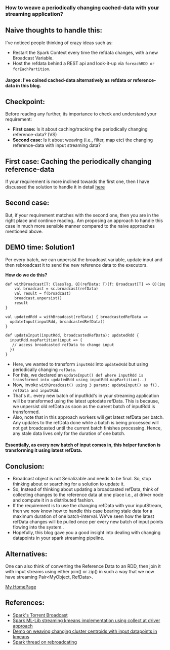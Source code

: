 

### How to weave a periodically changing cached-data with your streaming application?

## Naive thoughts to handle this:
I've noticed people thinking of crazy ideas such as:
- Restart the Spark Context every time the refdata changes, with a new Broadcast Variable.
- Host the refdata behind a REST api and look-it-up via `foreachRDD or forEachPartition`.

#### Jargon: I've coined cached-data alternatively as refdata or reference-data in this blog.

## Checkpoint:
Before reading any further, its importance to check and understand your requirement:
- **First case:** Is it about caching/tracking the periodically changing reference-data? (VS)
- **Second case:** Is it about weaving (i.e., filter, map etc) the changing reference-data with input streaming data?

## First case: Caching the periodically changing reference-data
If your requirement is more inclined towards the first one, then I have discussed the solution to handle it in detail [here](https://spoddutur.github.io/spark-notes/rebroadcast_a_broadcast_variable)

## Second case:
But, if your requirement matches with the second one, then you are in the right place and continue reading..
Am proposing an approach to handle this case in much more sensible manner compared to the naive approaches mentioned above.

## DEMO time: Solution1
Per every batch, we can unpersist the broadcast variable, update input and then rebroadcast it to send the new reference data to the executors.

**How do we do this?**
```diff
def withBroadcast[T: ClassTag, Q](refData: T)(f: Broadcast[T] => Q)(implicit sc: SparkContext): Q = {
    val broadcast = sc.broadcast(refData)
    val result = f(broadcast)
    broadcast.unpersist()
    result
}

val updatedRdd = withBroadcast(refData) { broadcastedRefData =>
  updateInput(inputRdd, broadcastedRefData))
}

def updateInput(inputRdd, broadcastedRefData): updatedRdd {
  inputRdd.mapPartition(input => {
   // access broadcasted refData to change input
  })
}
```
- Here, we wanted to transform `inputRdd` into `updatedRdd` but using periodically changing `refData`.
- For this, we declared an `updateInput() def where inputRdd is transformed into updatedRdd using inputRdd.mapPartition(..)`
- Now, invoke `withBroadcast() using 3 params: updateInput() as f(), refData and inputRdd`.
- That's it.. every new batch of inputRdd's in your streaming application will be transformed using the latest uptodate refData. This is because, we unpersist old refData as soon as the current batch of inputRdd is transformed.
- Also, note that in this approach workers will get latest refData per batch. Any updates to the refData done while a batch is being processed will not get broadcasted until the current batch finishes processing. Hence, any stale data lives only for the duration of one batch.
#### Essentially, as every new batch of input comes in, this helper function is transforming it using latest refData.

## Conclusion:
-  Broadcast object is not Serializable and needs to be final. So, stop thinking about or searching for a solution to update it.
- So, Instead of thinking about updating a broadcasted refData, think of collecting changes to the reference data at one place i.e., at driver node and compute it in a distributed fashion.
- If the requirement is to use the changing refData with your inputStream, then we now know how to handle this case bearing stale data for a maximum duration of one batch-interval. We've seen how the latest refData changes will be pulled once per every new batch of input points flowing into the system..
- Hopefully, this blog gave you a good insight into dealing with changing datapoints in your spark streaming pipeline.

## Alternatives:
One can also think of converting the Reference Data to an RDD, then join it with input streams using either join() or zip() in such a way that we now have streaming Pair<MyObject, RefData>. 

[My HomePage](https://spoddutur.github.io/spark-notes/)

## References: 
- [Spark's Torrent Broadcast](https://github.com/apache/spark/pull/2217)
- [Spark ML-Lib streaming kmeans implementation using collect at driver approach](https://github.com/apache/spark/blob/master/mllib/src/main/scala/org/apache/spark/mllib/clustering/StreamingKMeans.scala)
- [Demo on weaving changing cluster centroids with input datapoints in kmeans](https://github.com/derrickburns/generalized-kmeans-clustering)
- [Spark thread on rebroadcating](http://apache-spark-user-list.1001560.n3.nabble.com/Broadcast-variables-can-be-rebroadcast-td22908.html)

    
